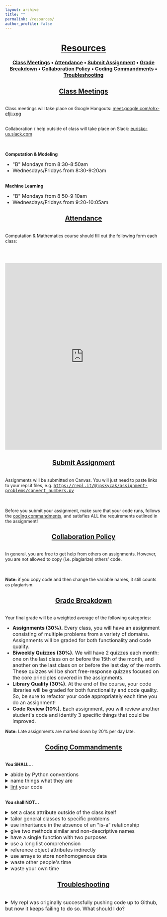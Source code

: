 ```yaml
---
layout: archive
title: ""
permalink: /resources/
author_profile: false
--- 
```


# [<center>Resources</center>](#top)

<div style="width:100%; max-width:500px; margin:auto">  
<font size="3em"><center><b><a class="body" href="https://eurisko-us.github.io/resources/#class-meetings">Class Meetings</a> • <a class="body" href="https://eurisko-us.github.io/resources/#attendance">Attendance</a> • <a class="body" href="https://eurisko-us.github.io/resources/#submit-assignment">Submit Assignment</a> • <a class="body" href="https://eurisko-us.github.io/resources/#grade-breakdown">Grade Breakdown</a> • <a class="body" href="https://eurisko-us.github.io/resources/#collaboration-policy">Collaboration Policy</a> • <a class="body" href="https://eurisko-us.github.io/resources/#coding-commandments">Coding Commandments</a> • <a class="body" href="https://eurisko-us.github.io/resources/#troubleshooting">Troubleshooting</a></b></center></font>
</div>

## [<center>Class Meetings</center>](#class-meetings)

<div style="width:100%; max-width:800px; margin:auto"> 

<br>Class meetings will take place on Google Hangouts: <a class="body" href="https://meet.google.com/ohx-efji-xpg">meet.google.com/ohx-efji-xpg</a>

<br>Collaboration / help outside of class will take place on Slack: <a class="body" href="https://eurisko-us.slack.com/">eurisko-us.slack.com</a>

<br><br><b>Computation & Modeling</b>
<font size="3em"><ul>
  <li>"B" Mondays from 8:30-8:50am</li>
  <li>Wednesdays/Fridays from 8:30-9:20am</li>
</ul></font>

<br><b>Machine Learning</b>
<font size="3em"><ul>
  <li>"B" Mondays from 8:50-9:10am</li>
  <li>Wednesdays/Fridays from 9:20-10:05am</li>
</ul></font>

</div>

## [<center>Attendance</center>](#attendance)

<div style="width:100%; max-width:800px; margin:auto"> 

<br>Computation & Mathematics course should fill out the following form each class:

<br><br>
<center><iframe src="https://docs.google.com/forms/d/e/1FAIpQLSfbMR4WiJnpThcs8t2FFKgZn3b5H80MmbyULIjSMlxjlKnqmw/viewform?embedded=true" width="100%" height="600" frameborder="0" marginheight="0" marginwidth="0">Loading...</iframe></center>

</div>

## [<center>Submit Assignment</center>](#submit-assignment)

<div style="width:100%; max-width:800px; margin:auto"> 

<br>Assignments will be submitted on Canvas. You will just need to paste links to your  repl.it files, e.g. <font size="3em"><code>https://repl.it/@jpskycak/assignment-problems/convert_numbers.py</code></font>

<br><br>Before you submit your assignment, make sure that your code runs, follows the <a class="body" href="https://eurisko-us.github.io/resources/#coding-commandments">coding commandments</a>, and satisfies ALL the requirements outlined in the assignment!

<!--
<br><br>
<details>
<summary><i>Click here to expand the submission form.</i></summary><br>
<center><iframe src="https://docs.google.com/forms/d/e/1FAIpQLSdwhanUMP5vbWSdGG7hBJdUswD_QUuN2QDeLeODLXKAkY9hhw/viewform?embedded=true" width="100%" height="1000" frameborder="0" marginheight="0" marginwidth="0">Loading...</iframe></center>
</details>
-->

</div>

## [<center>Collaboration Policy</center>](#collaboration-policy)

<div style="width:100%; max-width:800px; margin:auto"> 
  <br>In general, you are free to get help from others on assignments. However, you are not allowed to copy (i.e. plagiarize) others' code.
  
  <br><br><b>Note:</b> if you copy code and then change the variable names, it still counts as plagiarism.
</div>

## [<center>Grade Breakdown</center>](#grade-breakdown)

<div style="width:100%; max-width:800px; margin:auto"> 
  
<br>Your final grade will be a weighted average of the following categories:<br>
  
<font size="3em"><ul>
  <li><b>Assignments (30%).</b> Every class, you will have an assignment consisting of multiple problems from a variety of domains. Assignments will be graded for both functionality and code quality.</li>
  <li><b>Biweekly Quizzes (30%).</b> We will have 2 quizzes each month: one on the last class on or before the 15th of the month, and another on the last class on or before the last day of the month. These quizzes will be short free-response quizzes focused on the core principles covered in the assignments.</li>
  <li><b>Library Quality (30%).</b> At the end of the course, your code libraries will be graded for both functionality and code quality. So, be sure to refactor your code appropriately each time you do an assignment!</li>
  <li><b>Code Review (10%).</b> Each assignment, you will review another student's code and identify 3 specific things that could be improved.</li>
</ul></font>

<b>Note:</b> Late assignments are marked down by 20% per day late.
</div>

## [<center>Coding Commandments</center>](#coding-commandments)

<div style="width:100%; max-width:800px; margin:auto"> 

<br><b>You SHALL...</b>

<font size="3em">

<details>
  <summary>abide by Python conventions</summary>
  <ul>
    <li>variables, functions, and files use <code>snake_case</code></li>
    <li>classes use <code>PascalCase</code></li>
    <li>indents are 4 spaces</li>
  </ul>
</details>

<details>
  <summary>name things what they are</summary>
  <ul>
    <li>variables and classes should be nouns</li>
    <li>functions (including methods) should be verbs</li>
    <li>names should be descriptive. It's okay to make a name several words long if you need. For example, <code>compute_conditional_probability()</code> is WAY better than <code>cp()</code> or <code>prob()</code>.</li>
  </ul> 
</details>

<details>
  <summary><a class="body" href="http://pep8online.com/">lint</a> your code</summary>
</details>

</font>

<br><b>You shall NOT...</b>
<font size="3em">

<details>
  <summary>set a class attribute outside of the class itself</summary>
  <br><font color="red"><b>Don't do this:</b></font>
  <pre><code>
  A = Matrix(elements = [[1,2], [3,4]])
  B = A.copy()
  B.elements.append([5,6])
  B.num_rows += 1
  </code></pre>
  
  <font color="green"><b>Do this instead:</b></font>
  <pre><code>
  A = Matrix(elements = [[1,2], [3,4]])
  b_elements = A.elements
  b_elements.append([5,6])
  B = Matrix(elements = b_elements)
  </code></pre>
  <br>
</details>

<details>
  <summary>tailor general classes to specific problems</summary>
  <br><font color="red"><b>Don't do this:</b></font>
  <pre><code>
  poly_regress = PolynomialRegressor()
  poly_regress.ingest_data(sandwich_data)
  poly_regress.solve_coefficients(sandwich_situation = True)
  </code></pre>
  
  <font color="green"><b>Do this instead:</b></font>
  <pre><code>
  Do the analysis manually, without the class PolynomialRegressor.
  You can still use code from the class, but you should not actually modify the class.
  </code></pre>
  <br>
</details>

<details>
  <summary>use inheritance in the absence of an "is-a" relationship</summary>
  <br><font color="red"><b>Don't do this:</b></font>
  <pre><code>
  class Board(Player):
   ...

  (the Board is NOT a Player)
  </code></pre>
  
  <font color="green"><b>Do this instead:</b></font>
  <pre><code>
  class Board:
   ...
  </code></pre>
  <br>
</details>

<details>
  <summary>give two methods similar and non-descriptive names</summary>
  <br><font color="red"><b>Don't do this:</b></font>
  <pre><code>
  def move():
   ...

  def movement():
   ...
  </code></pre>
  
  <font color="green"><b>Do this instead:</b></font>
  <pre><code>
  def move():
   ...

  def get_previous_movement():
   ...
  </code></pre>
  <br>
</details>

<details>
  <summary>have a single function with two purposes</summary>
  <br><font color="red"><b>Don't do this:</b></font>
  <pre><code>
  calc_median_or_mean(which="median")
  </code></pre>
  
  <font color="green"><b>Do this instead:</b></font>
  <pre><code>
  Use two different functions:

  calc_median()
  calc_mean()
  </code></pre>
  <br>
</details>

<details>
  <summary>use a long list comprehension</summary>
  <br><font color="red"><b>Don't do this:</b></font>
  <pre><code>
  flips = ' '.join([''.join([['T','H'][round(random.random())] for _ in range(num_flips_per_sample)]) for _ in range(num_samples)]
  </code></pre>
  
  <font color="green"><b>Do this instead:</b></font>
  <pre><code>
  Break it up.

  flips = ''
  for _ in range(num_samples):
       sample = ''
       for _ in range(num_flips_per_sample):
            random_flip_is_heads = round(random.random())
            random_flip = ['H', 'T'][random_flip_is_heads]
            sample += random_flip
       flips += ' ' + sample"
  </code></pre>
  <br>
</details>

<details>
  <summary>reference object attributes indirectly</summary>
  <br><font color="red"><b>Don't do this:</b></font>
  <pre><code>
  "combat_stats = {
       'attack': unit1_attack,
       'defense': unit1_defense,
       'opponent_attack': unit2_attack,
       'opponent_defense': unit2_defense
  }
  if combat_stats['attack'] > combat_stats['opponent_defense']:
       print('hit!')
  </code></pre>
  
  <font color="green"><b>Do this instead:</b></font>
  <pre><code>
  Use the object directly.

  if unit1.attack_strength > unit2_defense_strength:
       print('hit!')
  </code></pre>
  <br>
</details>

<details>
  <summary>use arrays to store nonhomogenous data</summary>
  <br><font color="red"><b>Don't do this:</b></font>
  <pre><code>
  sample_stats = ['HHT', 2/3, 1/3]
  </code></pre>
  
  <font color="green"><b>Do this instead:</b></font>
  <pre><code>
  Use a dictionary:

  sample_stats = {
       'flips': 'HHT',
       'proportion_heads': 2/3,
       'proportion_tails': 1/3
  }
  </code></pre>
  <br>
</details>

<details>
  <summary>waste other people's time</summary>
  <br><font color="red"><b>Don't do this:</b></font>
  <pre><code>
  you get an error, and you think about for 30 seconds,
  and then you post about it asking for help
  </code></pre>
  
  <font color="green"><b>Do this instead:</b></font>
  <pre><code>
  do all that you can to figure out the error before asking for help
  1. google the error!
  2. keep clicking on links until everything you've read starts to sound
     like something you read previously
  3. walk away from the problem and then come back to it later
  4. if you still can't figure it out, then write up a post on Slack.
     Include the following:
        * the error
        * the part of your code
        * the things that you've tried. This is really important for
          the following reasons:
              1. rubber ducky test (teddy bear test)
              2. so other people don't think you're wasting their time
  </code></pre>
  <br>
</details>

<details>
  <summary>waste your own time</summary>
  <br><font color="red"><b>Don't do this:</b></font>
  <pre><code>
  spending 2 hours messing around with broken code
  when you've already tried everything you can think of
  </code></pre>
  
  <font color="green"><b>Do this instead:</b></font>
  <pre><code>
  Walk away from the problem and then come back to it later. 
  If you still can't figure it out, then make a post for help
  (that includes mention of all the things you've tried).
  </code></pre>
  <br>
</details>

</font>
  
</div>

## [<center>Troubleshooting</center>](#troubleshooting)

<div style="width:100%; max-width:800px; margin:auto"> 

<br>

<font size="3em">

<details>
  <summary>My repl was originally successfully pushing code up to Github, but now it keeps failing to do so. What should I do?</summary><br>
  
  First, try refreshing the page and pushing again. If it still fails, then keep reading.
  
  <br>It's been known to happen that a repl might randomly stop being able to push to Github. It's not clear why this happens, but the solution is just to move your code over to a new repl, and then replace the old repl with the new repl. Here's an efficient way to do that, without having to copy and paste all of your files:
  
  <ol>
    <li>Create a new repl with the same name as the old repl</li>
    <li>Connect the new repl to the existing github repository</li>
    <li>Pull the github repository to your new repl</li>
    <li>Copy any recent changes from your old repl to your new repl (i.e. just those changes that didn't get pushed up to github)</li>
    <li>In your new repl, push the changes back up to your existing github repository</li>
    <li>Your new repl is now fully up-to-date and connected to your github, so you can delete the old repl</li>
  </ol>
  
</details>
  
</font>
</div>
